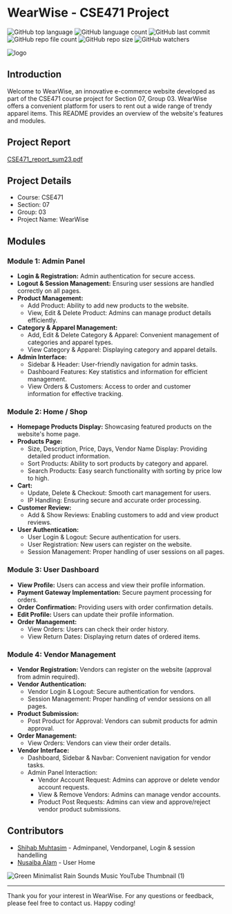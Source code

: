 # WearWise - CSE471 Project
![GitHub top language](https://img.shields.io/github/languages/top/shihabmuhtasim/wearwise?color=f5f5dc) 
![GitHub language count](https://img.shields.io/github/languages/count/shihabmuhtasim/wearwise?color=f5f5dc) 
![GitHub last commit](https://img.shields.io/github/last-commit/shihabmuhtasim/wearwise?color=f5f5dc) 
![GitHub repo file count](https://img.shields.io/github/directory-file-count/shihabmuhtasim/wearwise?color=f5f5dc)
![GitHub repo size](https://img.shields.io/github/repo-size/shihabmuhtasim/wearwise?color=f5f5dc)
![GitHub watchers](https://img.shields.io/github/watchers/shihabmuhtasim/wearwise?style=social)

![logo](https://github.com/shihabmuhtasim/wearwise/assets/92597456/f704ca79-23e0-4019-afd1-b3146762dded)



## Introduction

Welcome to WearWise, an innovative e-commerce website developed as part of the CSE471 course project for Section 07, Group 03. WearWise offers a convenient platform for users to rent out a wide range of trendy apparel items. This README provides an overview of the website's features and modules.

## Project Report
[CSE471_report_sum23.pdf](https://github.com/shihabmuhtasim/wearwise/files/12398049/CSE471_report_sum23.pdf)

## Project Details

- Course: CSE471
- Section: 07
- Group: 03
- Project Name: WearWise



## Modules

### Module 1: Admin Panel

- **Login & Registration:** Admin authentication for secure access.
- **Logout & Session Management:** Ensuring user sessions are handled correctly on all pages.
- **Product Management:**
  - Add Product: Ability to add new products to the website.
  - View, Edit & Delete Product: Admins can manage product details efficiently.
- **Category & Apparel Management:**
  - Add, Edit & Delete Category & Apparel: Convenient management of categories and apparel types.
  - View Category & Apparel: Displaying category and apparel details.
- **Admin Interface:**
  - Sidebar & Header: User-friendly navigation for admin tasks.
  - Dashboard Features: Key statistics and information for efficient management.
  - View Orders & Customers: Access to order and customer information for effective tracking.

### Module 2: Home / Shop

- **Homepage Products Display:** Showcasing featured products on the website's home page.
- **Products Page:**
  - Size, Description, Price, Days, Vendor Name Display: Providing detailed product information.
  - Sort Products: Ability to sort products by category and apparel.
  - Search Products: Easy search functionality with sorting by price low to high.
- **Cart:**
  - Update, Delete & Checkout: Smooth cart management for users.
  - IP Handling: Ensuring secure and accurate order processing.
- **Customer Review:**
  - Add & Show Reviews: Enabling customers to add and view product reviews.
- **User Authentication:**
  - User Login & Logout: Secure authentication for users.
  - User Registration: New users can register on the website.
  - Session Management: Proper handling of user sessions on all pages.

### Module 3: User Dashboard

- **View Profile:** Users can access and view their profile information.
- **Payment Gateway Implementation:** Secure payment processing for orders.
- **Order Confirmation:** Providing users with order confirmation details.
- **Edit Profile:** Users can update their profile information.
- **Order Management:**
  - View Orders: Users can check their order history.
  - View Return Dates: Displaying return dates of ordered items.

### Module 4: Vendor Management

- **Vendor Registration:** Vendors can register on the website (approval from admin required).
- **Vendor Authentication:**
  - Vendor Login & Logout: Secure authentication for vendors.
  - Session Management: Proper handling of vendor sessions on all pages.
- **Product Submission:**
  - Post Product for Approval: Vendors can submit products for admin approval.
- **Order Management:**
  - View Orders: Vendors can view their order details.
- **Vendor Interface:**
  - Dashboard, Sidebar & Navbar: Convenient navigation for vendor tasks.
  - Admin Panel Interaction:
    - Vendor Account Request: Admins can approve or delete vendor account requests.
    - View & Remove Vendors: Admins can manage vendor accounts.
    - Product Post Requests: Admins can view and approve/reject vendor product submissions.



## Contributors

- [Shihab Muhtasim](https://github.com/shihabmuhtasim) - Adminpanel, Vendorpanel, Login & session handelling
- [Nusaiba Alam](https://github.com/contributor1) - User Home



![Green Minimalist Rain Sounds Music YouTube Thumbnail (1)](https://github.com/shihabmuhtasim/wearwise/assets/92597456/c2a0acd4-ee69-4c2d-91d5-7bdb8a7dad81)




---

Thank you for your interest in WearWise. For any questions or feedback, please feel free to contact us. Happy coding!


